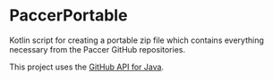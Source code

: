 # PaccerPortable

Kotlin script for creating a portable zip file which contains everything necessary from the Paccer GitHub repositories.

This project uses the [GitHub API for Java](https://github-api.kohsuke.org/).